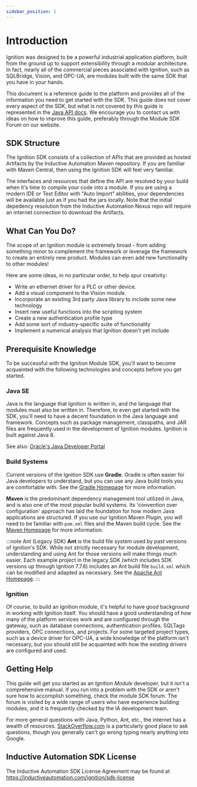 ```yaml
---
sidebar_position: 1
---
```


# Introduction

Ignition was designed to be a powerful industrial application platform, built from the ground up to support extensibility through a modular architecture. In fact, nearly all of the commercial pieces associated with Ignition, such as SQLBridge, Vision, and OPC-UA, are modules built with the same SDK that you have in your hands.

This document is a reference guide to the platform and provides all of the information you need to get started with the SDK. This guide does not cover every aspect of the SDK, but what is not covered by this guide is represented in the [Java API docs](https://github.com/inductiveautomation/ignition-sdk-examples/wiki/Javadocs-&-Notable-API-Changes). We encourage you to contact us with ideas on how to improve this guide, preferably through the Module SDK Forum on our website.

## SDK Structure
The Ignition SDK consists of a collection of APIs that are provided as hosted Artifacts by the Inductive Automation Maven repository.  If you are familiar with Maven Central, then using the Ignition SDK will feel very familiar.  

The interfaces and resources that define the API are resolved by your build when it's time to compile your code into a module.  If you are using a modern IDE or Text Editor with "Auto Import" abilities, your dependencies will be available just as if you had the jars locally. Note that the initial depedency resolution from the Inductive Automation Nexus repo will require an internet connection to download the Artifacts.

## What Can You Do?

The scope of an Ignition module is extremely broad - from adding something minor to complement the framework or leverage the framework to create an entirely new product. Modules can even add new functionality to other modules!

Here are some ideas, in no particular order, to help spur creativity:

* Write an ethernet driver for a PLC or other device.
* Add a visual component to the Vision module.
* Incorporate an existing 3rd party Java library to include some new technology 
* Insert new useful functions into the scripting system
* Create a new authentication profile type
* Add some sort of industry-specific suite of functionality 
* Implement a numerical analysis that Ignition doesn't yet include

## Prerequisite Knowledge
To be successful with the Ignition Module SDK, you'll want to become acquainted with the following technologies and concepts before you get started.

### Java SE
Java is the language that Ignition is written in, and the language that modules must also be written in. Therefore, to even get started with the SDK, you'll need to have a decent foundation in the Java language and framework. Concepts such as package management, classpaths, and JAR files are frequently used in the development of Ignition modules. Ignition is built against Java 8. 

See also:  [Oracle's Java Developer Portal](http://www.oracle.com/technetwork/java/index.html)

### Build Systems
Current versions of the Ignition SDK use **Gradle**. Gradle is often easier for Java developers to understand, but you can use any Java build tools you are comfortable with. See the [Gradle Homepage](http://www.gradle.org/) for more information.

**Maven** is the predominant dependency management tool utilized in Java, and is also one of the most popular build systems.  Its 'convention over configuration' approach has laid the foundation for how modern Java applications are structured.  If you use our Ignition Maven Plugin, you will need to be familiar with `pom.xml` files and the Maven build cycle. See the [Maven Homepage](http://maven.apache.org/) for more information.

:::note Ant (Legacy SDK)
**Ant** is the build file system used by past versions of Ignition's SDK.  While not strictly necessary for module development, understanding and using Ant for those versions will make things much easier.  Each example project in the legacy SDK (which includes SDK versions up through Ignition 7.7.6) includes an Ant build file `build.xml` which can be modified and adapted as necessary. See the [Apache Ant Homepage](http://ant.apache.org/).
:::

### Ignition
Of course, to build an Ignition module, it's helpful to have good background in working with Ignition itself. You should have a good understanding of how many of the platform services work and are configured through the gateway, such as database connections, authentication profiles, SQLTags providers, OPC connections, and projects. For some targeted project types, such as a device driver for OPC-UA, a wide knowledge of the platform isn't necessary, but you should still be acquainted with how the existing drivers are configured and used.

## Getting Help
This guide will get you started as an *Ignition Module* developer, but it isn't a comprehensive manual.  If you run into a problem with the SDK or aren't sure how to accomplish something, check the module SDK forum. The forum is visited by a wide range of users who have experience building modules, and it is frequently checked by the IA development team.

For more general questions with Java, Python, Ant, etc., the internet has a wealth of resources. [StackOverflow.com](http://www.stackoverflow.com/) is a particularly good place to ask questions, though you generally can't go wrong typing nearly anything into Google.

## Inductive Automation SDK License
The Inductive Automation SDK License Agreement may be found at https://inductiveautomation.com/ignition/sdk-license
